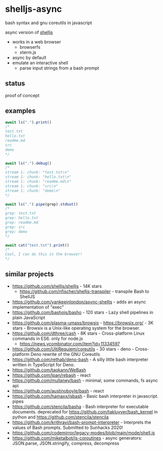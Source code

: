 # shelljs-async

bash syntax and gnu coreutils in javascript

async version of [shelljs](https://github.com/shelljs/shelljs)

- works in a web browser
  - browserfs
  - xterm.js
- async by default
- emulate an interactive shell
  - parse input strings from a bash prompt

## status

proof of concept

## examples

```js
await ls(".").print()
/*
test.txt
hello.txt
readme.md
src
demo
*/

await ls(".").debug()
/*
stream 1: chunk: "test.txt\n"
stream 1: chunk: "hello.txt\n"
stream 1: chunk: "readme.md\n"
stream 1: chunk: "src\n"
stream 1: chunk: "demo\n"
*/

await ls(".").pipe(grep).stdout()
/*
grep: test.txt
grep: hello.txt
grep: readme.md
grep: src
grep: demo
*/

await cat("test.txt").print()
/*
Cool, I can do this in the browser!
*/
```

## similar projects

- https://github.com/shelljs/shelljs - 14K stars
  - https://github.com/nfischer/shelljs-transpiler - transpile Bash to ShellJS
- https://github.com/yankeeinlondon/async-shelljs - adds an async implementation of "exec"
- https://github.com/bashojs/basho - 120 stars - Lazy shell pipelines in plain JavaScript
- https://github.com/plasma-umass/browsix - https://browsix.org/ - 3K stars - Browsix is a Unix-like operating system for the browser.
- https://github.com/dthree/cash - 8K stars - Cross-platform Linux commands in ES6. only for node.js
  - https://news.ycombinator.com/item?id=11334597
- https://github.com/UltiRequiem/coreutils - 30 stars - deno - Cross-platform Deno rewrite of the GNU Coreutils
- https://github.com/rethab/deno-bash - A silly little bash interpreter written in TypeScript for Deno.
- https://github.com/taokann/WeBash
- https://github.com/lpan/rebash - react
- https://github.com/mullaney/bash - minimal, some commands, fs async api
- https://github.com/austinoboyle/bash - react
- https://github.com/hamaxx/jsbash - Basic bash interpreter in javascript. pipes
- https://github.com/stencila/basha - Bash interpreter for executable documents. deprecated for https://github.com/takluyver/bash_kernel in python and https://github.com/stencila/stencila
- https://github.com/krithravi/bash-prompt-interpreter - Interprets the values of Bash prompts. Submitted to Sunhacks 2020!
- https://github.com/codemirror/legacy-modes/blob/main/mode/shell.js
- https://github.com/miketalbot/js-coroutines - async generators: JSON.parse, JSON.stringify, compress, decompress
